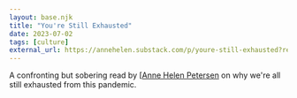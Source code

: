 ```yaml
---
layout: base.njk
title: "You're Still Exhausted"
date: 2023-07-02
tags: [culture]
external_url: https://annehelen.substack.com/p/youre-still-exhausted?ref=daniel.pizza
---
```


A confronting but sobering read by [[Anne Helen Petersen](https://twitter.com/annehelen?lang=nl&ref=daniel.pizza) on why we're all still exhausted from this pandemic.